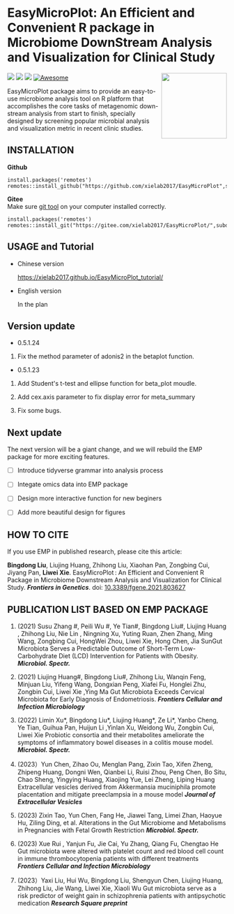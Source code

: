 # EasyMicroPlot: An Efficient and Convenient R package in Microbiome DownStream Analysis and Visualization for Clinical Study
<a href="https://github.com/xielab2017/EasyMicroPlot/wiki"><img src="https://i.loli.net/2021/10/20/u5UfFXvxNyQhWeg.png" width=150 align="right" ></a>
![](https://img.shields.io/badge/R%20language->=3.6-brightgreen.svg)
![](https://img.shields.io/badge/Mac%20OSX%20&%20Windows-Available-brightgreen.svg)
![](https://img.shields.io/badge/Release%20version-0.5.1.24-brightgreen.svg)
[![Awesome](https://cdn.rawgit.com/sindresorhus/awesome/d7305f38d29fed78fa85652e3a63e154dd8e8829/media/badge.svg)](https://github.com/xielab2017/EasyMicroPlot)

EasyMicroPlot package aims to provide an easy-to-use microbiome analysis tool on R platform that accomplishes the core tasks of metagenomic down-stream analysis from start to finish, specially designed by screening popular microbial analysis and visualization metric in recent clinic studies.




## INSTALLATION
**Github**
```
install.packages('remotes')
remotes::install_github("https://github.com/xielab2017/EasyMicroPlot",subdir='Version_0.5')
```
**Gitee**  
Make sure [git tool](https://git-scm.com/downloads) on your computer installed correctly.
```
install.packages('remotes')
remotes::install_git("https://gitee.com/xielab2017/EasyMicroPlot/",subdir='Version_0.5')
```				

## USAGE and Tutorial

* Chinese version

  <u>https://xielab2017.github.io/EasyMicroPlot_tutorial/</u>

* English version

  In the plan
  
## Version update
* 0.5.1.24

1. Fix the method parameter of adonis2 in the betaplot function.
  
* 0.5.1.23

1. Add Student's t-test and ellipse function for beta_plot moudle.
  
2. Add cex.axis parameter to fix display error for meta_summary

3. Fix some bugs.

## Next update 
The next version will be a giant change, and we will rebuild the EMP package for more exciting features.
- [ ] Introduce tidyverse grammar into analysis process
- [ ] Integate omics data into EMP package 
- [ ] Design more interactive function for new beginers
- [ ] Add more beautiful design for figures


## HOW TO CITE
If you use EMP in published research, please cite this article:
	
**Bingdong Liu**, Liujing Huang, Zhihong Liu, Xiaohan Pan, Zongbing Cui, Jiyang Pan, **Liwei Xie**. EasyMicroPlot : An Efficient and Convenient R Package in Microbiome Downstream Analysis and Visualization for Clinical Study. ***Frontiers in Genetics***. doi: [10.3389/fgene.2021.803627](https://www.frontiersin.org/articles/10.3389/fgene.2021.803627/full)


## PUBLICATION LIST BASED ON EMP PACKAGE
1. (2021) Susu Zhang #, Peili Wu #, Ye Tian#, Bingdong Liu#, Liujing Huang , Zhihong Liu, Nie Lin , Ningning Xu, Yuting Ruan, Zhen Zhang, Ming Wang, Zongbing Cui, HongWei Zhou, Liwei Xie, Hong Chen, Jia SunGut Microbiota Serves a Predictable Outcome of Short-Term Low-Carbohydrate Diet (LCD) Intervention for Patients with Obesity. ***Microbiol. Spectr.***

2. (2021) Liujing Huang#, Bingdong Liu#, Zhihong Liu, Wanqin Feng, Minjuan Liu, Yifeng Wang, Dongxian Peng, Xiafei Fu, Honglei Zhu, Zongbin Cui, Liwei Xie ,Ying Ma Gut Microbiota Exceeds Cervical Microbiota for Early Diagnosis of Endometriosis. ***Frontiers Cellular and Infection Microbiology***

3. (2022) Limin Xu*, Bingdong Liu*, Liujing Huang*, Ze Li*, Yanbo Cheng, Ye Tian, Guihua Pan, Huijun
   Li ,Yinlan Xu, Weidong Wu, Zongbin Cui, Liwei Xie Probiotic consortia and their metabolites ameliorate the symptoms of inflammatory bowel diseases in a colitis mouse model. ***Microbiol. Spectr.***

4. (2023）Yun Chen, Zihao Ou, Menglan Pang, Zixin Tao, Xifen Zheng, Zhipeng Huang, Dongni Wen, Qianbei Li, Ruisi Zhou, Peng Chen, Bo Situ, Chao Sheng, Yingying Huang, Xiaojing Yue, Lei Zheng, Liping Huang Extracellular vesicles derived from Akkermansia muciniphila promote placentation and mitigate preeclampsia in a mouse model ***Journal of Extracellular Vesicles***

5. (2023) Zixin Tao, Yun Chen, Fang He, Jiawei Tang, Limei Zhan, Haoyue Hu, Ziling Ding, et al. Alterations in the Gut Microbiome and Metabolisms in Pregnancies with Fetal Growth Restriction ***Microbiol. Spectr.***

6. (2023) Xue Rui , Yanjun Fu, Jie Cai, Yu Zhang, Qiang Fu,  Chengtao He Gut microbiota were altered with platelet count and red blood cell count in immune thrombocytopenia patients with different treatments ***Frontiers Cellular and Infection Microbiology***

7. (2023）Yaxi Liu, Hui Wu, Bingdong Liu, Shengyun Chen, Liujing Huang, Zhihong Liu, Jie Wang, Liwei Xie, Xiaoli Wu Gut microbiota serve as a risk predictor of weight gain in schizophrenia patients with antipsychotic medication  ***Research Square preprint***
